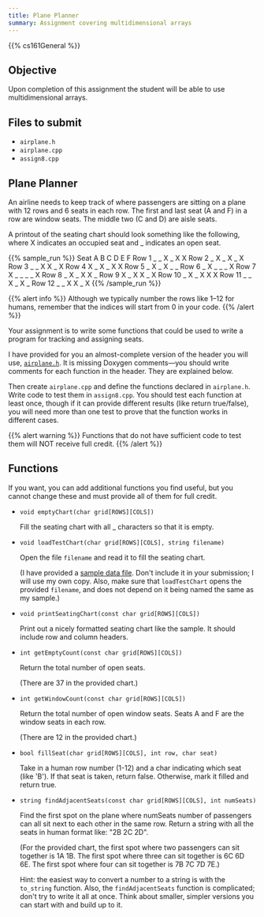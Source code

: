 ```yaml
---
title: Plane Planner
summary: Assignment covering multidimensional arrays
---
```


{{% cs161General %}}

## Objective

Upon completion of this assignment the student will be able to use
multidimensional arrays.

## Files to submit

* `airplane.h`
* `airplane.cpp`
* `assign8.cpp`

## Plane Planner

An airline needs to keep track of where passengers are sitting on a
plane with 12 rows and 6 seats in each row. The first and last seat (A
and F) in a row are window seats. The middle two (C and D) are aisle seats.

A printout of the seating chart should look something like the following,
where X indicates an occupied seat and _ indicates an open seat.

{{% sample_run %}}
Seat   A B C D E F
Row 1  _ _ X _ X X
Row 2  _ X _ X _ X
Row 3  _ _ X X _ X
Row 4  X _ X _ X X
Row 5  _ X _ X _ _
Row 6  _ X _ _ _ X
Row 7  X _ _ _ _ X
Row 8  _ X _ X X _
Row 9  X _ X X _ X
Row 10 _ X _ X X X
Row 11 _ _ X _ X _
Row 12 _ _ X X _ X
{{% /sample_run %}}

{{% alert info %}}
Although we typically number the rows like 1–12 for humans,
remember that the indices will start from 0 in your code.
{{% /alert %}}

Your assignment is to write some functions that could be used to write
a program for tracking and assigning seats.

I have provided for you an almost-complete version of the header you will use,
[`airplane.h`](airplane.h). It is missing Doxygen comments—you should write comments for
each function in the header. They are explained below.

Then create `airplane.cpp` and define the functions declared in `airplane.h`.
Write code to test them in `assign8.cpp`. You should test each function at
least once, though if it can provide different results (like return true/false),
you will need more than one test to prove that the function works in
different cases.

{{% alert warning %}}
Functions that do not have sufficient code to test them will NOT
receive full credit.
{{% /alert %}}

## Functions

If you want, you can add additional functions you find useful,
but you cannot change these and must provide all of them for full credit.

* `void emptyChart(char grid[ROWS][COLS])`

  Fill the seating chart with all _ characters so that it is empty.

* `void loadTestChart(char grid[ROWS][COLS], string filename)`

  Open the file `filename` and read it to fill the seating chart.

  (I have provided a [sample data file](Seats.txt). Don't include
  it in your submission; I will use my own copy. Also, make sure
  that `loadTestChart` opens the provided `filename`, and does not
  depend on it being named the same as my sample.)

* `void printSeatingChart(const char grid[ROWS][COLS])`

  Print out a nicely formatted seating chart like the sample. It should
  include row and column headers.

* `int getEmptyCount(const char grid[ROWS][COLS])`

  Return the total number of open seats.

  (There are 37 in the provided chart.)

* `int getWindowCount(const char grid[ROWS][COLS])`

  Return the total number of open window seats. Seats A and F are the
  window seats in each row.
 
  (There are 12 in the provided chart.)

* `bool fillSeat(char grid[ROWS][COLS], int row, char seat)`

  Take in a human row number (1-12) and a char indicating which seat
  (like 'B'). If that seat is taken, return false. Otherwise, mark it
  filled and return true.

* `string findAdjacentSeats(const char grid[ROWS][COLS], int numSeats)`

  Find the first spot on the plane where numSeats number of passengers
  can all sit next to each other in the same row.  Return a string with
  all the seats in human format like: "2B 2C 2D".

  (For the provided chart, the first spot where two passengers can sit
  together is 1A 1B. The first spot where three can sit together is 6C 6D
  6E. The first spot where four can sit together is 7B 7C 7D 7E.)

  Hint: the easiest way to convert a number to a string is with the `to_string`
  function. Also, the `findAdjacentSeats` function is complicated; don't try to
  write it all at once. Think about smaller, simpler versions you can start
  with and build up to it.
